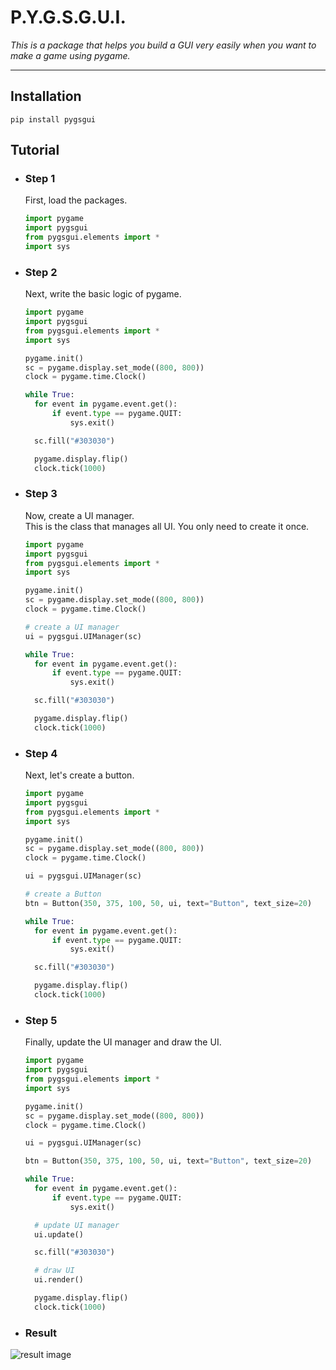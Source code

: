 # P.Y.G.S.G.U.I.

_This is a package that helps you build a GUI very easily when you want to make a game using pygame._

---
## Installation
    pip install pygsgui

## Tutorial
* ### Step 1
  First, load the packages.   
  ```python
  import pygame
  import pygsgui
  from pygsgui.elements import *
  import sys
  ```
* ### Step 2
  Next, write the basic logic of pygame.
  ```python
  import pygame
  import pygsgui
  from pygsgui.elements import *
  import sys
  
  pygame.init() 
  sc = pygame.display.set_mode((800, 800))
  clock = pygame.time.Clock()
  
  while True:
    for event in pygame.event.get():
        if event.type == pygame.QUIT:
            sys.exit()
  
    sc.fill("#303030")
  
    pygame.display.flip()
    clock.tick(1000)
  ```
* ### Step 3
  Now, create a UI manager.   
  This is the class that manages all UI. You only need to create it once.
  ```python
  import pygame
  import pygsgui
  from pygsgui.elements import *
  import sys
  
  pygame.init() 
  sc = pygame.display.set_mode((800, 800))
  clock = pygame.time.Clock()
  
  # create a UI manager
  ui = pygsgui.UIManager(sc)
  
  while True:
    for event in pygame.event.get():
        if event.type == pygame.QUIT:
            sys.exit()
  
    sc.fill("#303030")
  
    pygame.display.flip()
    clock.tick(1000)
  ```
* ### Step 4
  Next, let's create a button.
  ```python
  import pygame
  import pygsgui
  from pygsgui.elements import *
  import sys
  
  pygame.init() 
  sc = pygame.display.set_mode((800, 800))
  clock = pygame.time.Clock()
  
  ui = pygsgui.UIManager(sc)
  
  # create a Button
  btn = Button(350, 375, 100, 50, ui, text="Button", text_size=20)
  
  while True:
    for event in pygame.event.get():
        if event.type == pygame.QUIT:
            sys.exit()
  
    sc.fill("#303030")
  
    pygame.display.flip()
    clock.tick(1000)
  ```
* ### Step 5
  Finally, update the UI manager and draw the UI.
  ```python
  import pygame
  import pygsgui
  from pygsgui.elements import *
  import sys
  
  pygame.init() 
  sc = pygame.display.set_mode((800, 800))
  clock = pygame.time.Clock()
  
  ui = pygsgui.UIManager(sc)
  
  btn = Button(350, 375, 100, 50, ui, text="Button", text_size=20)
  
  while True:
    for event in pygame.event.get():
        if event.type == pygame.QUIT:
            sys.exit()
  
    # update UI manager
    ui.update()
  
    sc.fill("#303030")
  
    # draw UI
    ui.render()
  
    pygame.display.flip()
    clock.tick(1000)
  ```
* ### Result
![result image](https://github.com/StupidDeveloper05/pygsgui/tree/main/images)